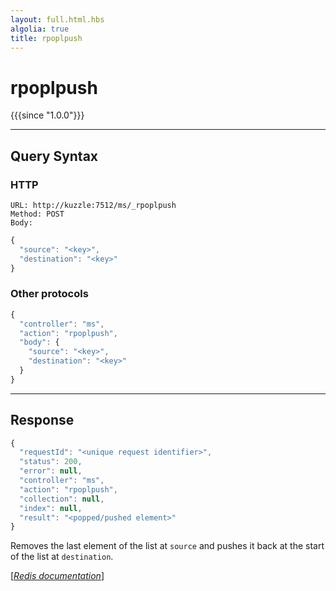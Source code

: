 ```yaml
---
layout: full.html.hbs
algolia: true
title: rpoplpush
---
```


# rpoplpush

{{{since "1.0.0"}}}




---

## Query Syntax

### HTTP

```http
URL: http://kuzzle:7512/ms/_rpoplpush
Method: POST  
Body:
```


```js
{
  "source": "<key>",
  "destination": "<key>"
}
```



### Other protocols


```js
{
  "controller": "ms",
  "action": "rpoplpush",
  "body": {
    "source": "<key>",
    "destination": "<key>"
  }
}
```

---

## Response

```javascript
{
  "requestId": "<unique request identifier>",
  "status": 200,
  "error": null,
  "controller": "ms",
  "action": "rpoplpush",
  "collection": null,
  "index": null,
  "result": "<popped/pushed element>"
}
```

Removes the last element of the list at `source` and pushes it back at the start of the list at `destination`.

[[_Redis documentation_]](https://redis.io/commands/rpoplpush)
